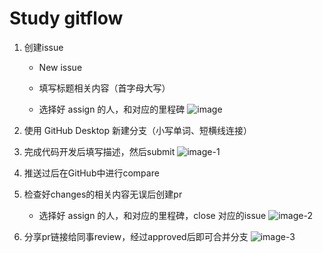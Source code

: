 # Study gitflow

1. 创建issue
    - New issue

    - 填写标题相关内容（首字母大写）

    - 选择好 assign 的人，和对应的里程碑
    ![image](https://github.com/fengzai6/StudyNote/assets/112751823/26fe6a3f-cfbc-456a-8806-9f6a90791a8e)

2. 使用 GitHub Desktop 新建分支（小写单词、短横线连接）

3. 完成代码开发后填写描述，然后submit
![image-1](https://github.com/fengzai6/StudyNote/assets/112751823/17b818b5-18e1-4f10-a121-1dad85f46186)

4. 推送过后在GitHub中进行compare

5. 检查好changes的相关内容无误后创建pr

    - 选择好 assign 的人，和对应的里程碑，close 对应的issue
    ![image-2](https://github.com/fengzai6/StudyNote/assets/112751823/cbfa2147-ed40-48ff-a9fb-7575e50f6115)

6. 分享pr链接给同事review，经过approved后即可合并分支
![image-3](https://github.com/fengzai6/StudyNote/assets/112751823/038c72a0-5fba-410a-8519-37430d10cfe9)